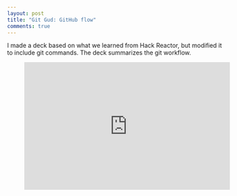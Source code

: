 ```yaml
---
layout: post
title: "Git Gud: GitHub flow"
comments: true
---
```


I made a deck based on what we learned from Hack Reactor, but modified it to include git commands. The deck summarizes the git workflow.

<figure class="google-slides">
<iframe src="https://docs.google.com/presentation/d/e/2PACX-1vRBiNo2ClpmaaIIrdu_3WPEWRecpzMPpAy6BtXtuy5PyqJkijH3vZlGwH4gAD_-kZCS8-kDG5kfMU5Y/embed?start=false&loop=false&delayms=3000" frameborder="0" width="480" height="299" allowfullscreen="true" mozallowfullscreen="true" webkitallowfullscreen="true"></iframe>
</figure>